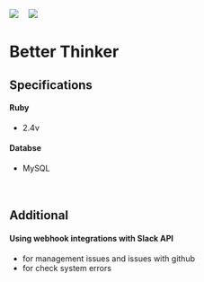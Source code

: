 <a href="https://codeclimate.com/github/codeclimate/codeclimate"><img src="https://codeclimate.com/github/codeclimate/codeclimate/badges/gpa.svg" /></a>　
<a href="https://codeclimate.com/github/codeclimate/codeclimate/coverage"><img src="https://codeclimate.com/github/codeclimate/codeclimate/badges/coverage.svg" /></a>



# Better Thinker

## Specifications
#### Ruby
* 2.4v

#### Databse
* MySQL


　
 
## Additional

#### Using webhook integrations with Slack API
* for management issues and issues with github
* for check system errors


